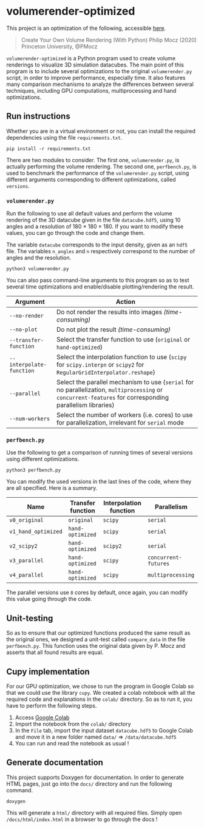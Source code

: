 # volumerender-optimized

This project is an optimization of the following, accessible [here](https://github.com/pmocz/volumerender-python).
> Create Your Own Volume Rendering (With Python)
> Philip Mocz (2020) Princeton University, @PMocz 

`volumerender-optimized` is a Python program used to create volume renderings to visualize 3D simulation datacubes. The main point of this program
is to include several optimizations to the original `volumerender.py` script, in order to improve performance, especially time. It also features many comparison mechanisms to analyze the differences between several techniques, including GPU computations, multiprocessing and hand optimizations. 

## Run instructions
Whether you are in a virtual environment or not, you can install the required dependencies using the file `requirements.txt`.
```shell=
pip install -r requirements.txt
```

There are two modules to consider. The first one, `volumerender.py`, is actually performing the volume rendering. The second one, `perfbench.py`, is used to benchmark the performance of the `volumerender.py` script, using different arguments corresponding to different optimizations, called `versions`. 

### `volumerender.py`

Run the following to use all default values and perform the volume rendering of the 3D datacube given in the file `datacube.hdf5`, using 10 angles and a resolution of 180 $\times$ 180 $\times$ 180. If you want to modify these values, you can go through the code and change them. 

The variable `datacube` corresponds to the input density, given as an `hdf5` file. 
The variables `n_angles` and `n` respectively correspond to the number of angles and the resolution. 

```shell=
python3 volumerender.py
````
You can also pass command-line arguments to this program so as to test several time optimizations and enable/disable plotting/rendering the result.

| Argument | Action |
| - | - |
| `--no-render`| Do not render the results into images *(time-consuming)* |
| `--no-plot` | Do not plot the result *(time-consuming)* |
| `--transfer-function` | Select the transfer function to use (`original` or `hand-optimized`) |
| `--interpolate-function` | Select the interpolation function to use (`scipy` for `scipy.interpn` or `scipy2` for `RegularGridInterpolator.reshape`) |
|`--parallel` | Select the parallel mechanism to use (`serial` for no parallelization, `multiprocessing` or `concurrent-features` for corresponding parallelism libraries) |
| `--num-workers` | Select the number of workers (i.e. cores) to use for parallelization, irrelevant for `serial` mode

### `perfbench.py`

Use the following to get a comparison of running times of several versions using different optimizations.
```shell=
python3 perfbench.py
```

You can modify the used versions in the last lines of the code, where they are all specified. Here is a summary. 

| Name | Transfer function | Interpolation function | Parallelism |
| - | - | - | - |
| `v0_original` | `original` | `scipy` | `serial` |
| `v1_hand_optimized` | `hand-optimized` | `scipy` | `serial` |
| `v2_scipy2` | `hand-optimized` | `scipy2` | `serial` |
| `v3_parallel` | `hand-optimized` | `scipy` | `concurrent-futures` |
| `v4_parallel` | `hand-optimized` | `scipy` | `multiprocessing` |

The parallel versions use `8` cores by default, once again, you can modify this value going through the code. 

## Unit-testing
So as to ensure that our optimized functions produced the same result as the original ones, we designed a unit-test called `compare_data` in the file `perfbench.py`. This function uses the original data given by P. Mocz and asserts that all found results are equal.

## Cupy implementation
For our GPU optimization, we chose to run the program in Google Colab so that we could use the library `cupy`. We created a colab notebook with all the required code and explanations in the `colab/` directory. So as to run it, you have to perform the following steps. 
1. Access [Google Colab](https://colab.research.google.com/)
2. Import the notebook from the `colab/` directory
3. In the `File` tab, import the input dataset `datacube.hdf5` to Google Colab and move it in a new folder named `data/` => `/data/datacube.hdf5`
4. You can run and read the notebook as usual !

## Generate documentation
This project supports Doxygen for documentation. In order to generate HTML pages, just go into the `docs/` directory and run the following command. 
```shell=
doxygen 
```
This will generate a `html/` directory with all required files. Simply open `/docs/html/index.html` in a browser to go through the docs !
